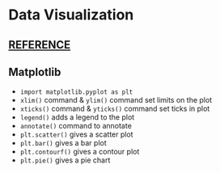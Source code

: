 # Data Visualization

## [REFERENCE](https://github.com/rougier/matplotlib-tutorial)

## Matplotlib

- `import matplotlib.pyplot as plt`
- `xlim()` command & `ylim()` command set limits on the plot
- `xticks()` command & `yticks()` command set ticks in plot
- `legend()` adds a legend to the plot
- `annotate()` command to annotate
- `plt.scatter()` gives a scatter plot
- `plt.bar()` gives a bar plot
- `plt.contourf()` gives a contour plot
- `plt.pie()` gives a pie chart
